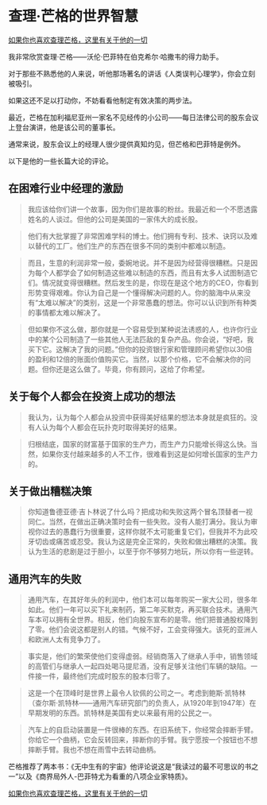 # 查理·芒格的世界智慧

[如果你也喜欢查理芒格，这里有关于他的一切](https://ayaseeri.gitbook.io/charlie-munger/)


我非常欣赏查理·芒格——沃伦·巴菲特在伯克希尔·哈撒韦的得力助手。

对于那些不熟悉他的人来说，听他那场著名的讲话《人类误判心理学》，你会立刻被吸引。

如果这还不足以打动你，不妨看看他制定有效决策的两步法。

最近，芒格在加利福尼亚州一家名不见经传的小公司——每日法律公司的股东会议上登台演讲，他是该公司的董事长。

通常来说，股东会议上的经理人很少提供真知灼见，但芒格和巴菲特是例外。

以下是他的一些长篇大论的评论。

## 在困难行业中经理的激励

> 我应该给你们讲一个故事，因为你们是故事的粉丝。我最近和一个不愿透露姓名的人谈过。但他的公司是美国的一家伟大的成长股。

> 他们有大批掌握了非常困难学科的博士。他们拥有专利、技术、诀窍以及难以替代的工厂。他们生产的东西在很多不同的类别中都难以制造。

> 而且，生意的利润非常一般，委婉地说。并不是因为经营得很糟糕。只是因为每个人都学会了如何制造这些难以制造的东西，而且有太多人试图制造它们。情况就变得很糟糕。然后发生的是，你现在是这个地方的CEO，你看到形势变得艰难。你认为自己是一个懂得解决问题的人。你的脑海中从来没有“太难以解决”的类别，这是一个非常愚蠢的想法。你可以认识到所有种类的事情都太难以解决了。

> 但如果你不这么做，那你就是一个容易受到某种说法诱惑的人，也许你行业中的某个公司制造了一些其他人无法匹敌的复杂产品。你会说，“好吧，我买下它。这解决了我的问题。”但你的投资银行家和管理顾问希望你以30倍的盈利和12倍的账面价值购买它。当然，以那个价格，它不会解决你的问题。但你还是这么做了。毕竟，你有顾问，这给了你希望。

## 关于每个人都会在投资上成功的想法

> 我认为，认为每个人都会从投资中获得美好结果的想法本身就是疯狂的。没有人认为每个人都会在玩扑克时取得美好的结果。

> 归根结底，国家的财富基于国家的生产力，而生产力只能增长得这么快。当然，如果你支付越来越多的人不工作，很难看到这是如何增长国家的生产力的。

## 关于做出糟糕决策

> 你知道鲁德亚德·吉卜林说了什么吗？把成功和失败这两个冒名顶替者一视同仁。当然，在做出正确决策时会有一些失败。没有人能打满分。我认为审视你过去的愚蠢行为很重要，这样你就不太可能重复它们，但我并不为此咬牙切齿或痛苦或忍受。我认为这是完全正常的，失败和做出糟糕的决策。我认为生活的悲剧是过于胆小，以至于你不够努力地玩，所以你有一些逆转。

## 通用汽车的失败

> 通用汽车，在其好年头的利润中，他们本可以每年购买一家大公司，很多年如此。他们一年可以买下礼来制药，第二年买默克，再买联合技术。通用汽车本可以拥有全世界。相反，他们向股东宣布的是零。他们把普通股权降到了零。他们会说这都是别人的错。气候不好，工会变得强大。该死的亚洲人和欧洲人太有竞争力了。

> 事实是，他们的繁荣使他们变得虚弱。经销商落入了继承人手中，销售领域的高管们与继承人一起四处喝马提尼酒，没有足够关注他们车辆的缺陷。一件接一件，最终他们完成时股东的股本归零了。

> 这是一个在顶峰时是世界上最令人钦佩的公司之一。考虑到鲍斯·凯特林（查尔斯·凯特林——通用汽车研究部门的负责人，从1920年到1947年）在早期发明的东西。凯特林是美国有史以来最有用的公民之一。

> 汽车上的自启动装置是一件很棒的东西。在旧系统下，你经常会摔断手臂。你给它一个曲柄，它会反转回来，摔断你的手臂。我宁愿按一个按钮也不想摔断手臂。我也不想在雨雪中去转动曲柄。

芒格推荐了两本书：《无中生有的宇宙》他评论说这是“我读过的最不可思议的书之一”以及《商界局外人-巴菲特尤为看重的八项企业家特质》。

[如果你也喜欢查理芒格，这里有关于他的一切](https://ayaseeri.gitbook.io/charlie-munger/)
